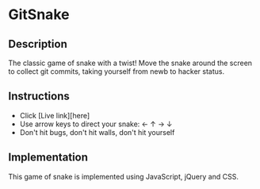 # GitSnake


## Description
The classic game of snake with a twist! Move the snake around the screen to collect git commits, taking yourself from newb to hacker status. 

## Instructions
* Click [Live link][here]
* Use arrow keys to direct your snake:  ←  ↑  →  ↓
* Don't hit bugs, don't hit walls, don't hit yourself

## Implementation 
This game of snake is implemented using JavaScript, jQuery and CSS.


[link]: http://fayekeegan.com/GitSnake/html/index.html
